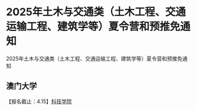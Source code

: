 # 2025年土木与交通类（土木工程、交通运输工程、建筑学等）夏令营和预推免通知
2025年土木与交通类（土木工程、交通运输工程、建筑学等）夏令营和预推免通知

## 澳门大学

【报名截止：4.15】[科技学院](https://mp.weixin.qq.com/s/V8zIA5xdGA_kNKudo-4MuQ)
